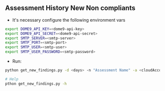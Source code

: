 ## Assessment History New Non compliants

* It's necessary configure the following environment vars

```bash
export DOME9_API_KEY=<dome9-api-key>
export DOME9_API_SECRET=<dome9-api-secret>
export SMTP_SERVER=<smtp-server>
export SMTP_PORT=<smtp-port>
export SMTP_USER=<smtp-user>
export SMTP_USER_PASSWORD=<smtp-password>
```

* Run:

```bash
python get_new_findings.py -d <days> -n "Assessment Name" -a <cloudAccount1> <cloudAccount2> <cloudAccountN> -e <email_to>

# Help
pthon get_new_findings.py -h
```
